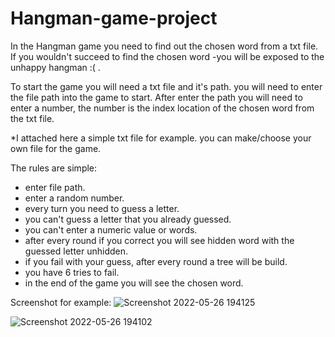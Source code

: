 # Hangman-game-project

In the Hangman game you need to find out the chosen word from a txt file. If you wouldn't succeed to find the chosen word -you will be exposed to the unhappy hangman :( .

To start the game you will need a txt file and it's path. you will need to enter the file path into the game to start.
After enter the path you will need to enter a number, the number is the index location of the chosen word from the txt file.

*I attached here a simple txt file for example. you can make/choose your own file for the game. 

The rules are simple:
- enter file path.
- enter a random number.
- every turn you need to guess a letter.
- you can't guess a letter that you already guessed.
- you can't enter a numeric value or words.
- after every round if you correct you will see hidden word with the guessed letter unhidden.
- if you fail with your guess, after every round a tree will be build.   
- you have 6 tries to fail.
- in the end of the game you will see the chosen word.


Screenshot for example:
![Screenshot 2022-05-26 194125](https://user-images.githubusercontent.com/96150039/170538574-3d3d0d6f-3ca6-497c-b3fe-8e7da1c87ef6.png)

![Screenshot 2022-05-26 194102](https://user-images.githubusercontent.com/96150039/170538639-c8b74d71-94e5-4943-827f-54797b036763.png)
